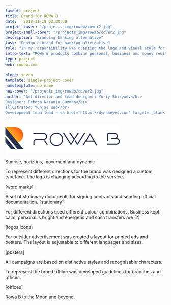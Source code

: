 ```yaml
---
layout: project
title: Brand for ROWA B
date:   2018-11-18 03:30:00
project-cover: "/projects_img/rowab/cover2.jpg"
project-small-cover: "/projects_img/rowab/cover2.jpg"
description: "Branding banking alternative"
task: "Design a brand for banking alternative"
role: "In my responsibility was creating the logo and visual style for the brand. I have been negotiating, designing and presenting the brand image. I managed a visual designer and illustrator. When visuals have been developed I helped to structure and create guidelines."
intro-text: "ROWA B products combine personal, business and money remittance services."
type: project
web: rowab.com

block: seven
template: single-project-cover
nametemplate: no-name
new-cover: "/projects_img/rowab/cover2.jpg"
author: "Art director and lead designer: Yuriy Shiryaev</br>
Designer: Rebeca Naranjo Guzman</br>
Illustrator: Yunjae Woo</br>
Development team lead – <a href='https://dynameyes.com' target='_blank'>Geronimo Matias</a>"
---
```




<span class="p800">![](/projects_img/rowab/logo.svg)</span>

<span class="p-center">Sunrise, horizons, movement and dynamic</span><br>



To represent different directions for the brand was designed a custom typeface. The logo is changing according to the service.

[word marks]

A set of stationary documents for signing contracts and sending official documentation.
[stationary]


For different directions used different colour combinations. Business kept calm, personal is bright and energetic and cash transfers are (?)

[logos icons]


For outsider advertisement was created a layout for printed ads and posters. The layout is adjustable to different languages and sizes.

[posters]

All campaigns are based on distinctive styles and recognisable characters. 

To represent the brand offline was developed guidelines for branches and offices. 

[offices]

Rowa B to the Moon and beyond. 